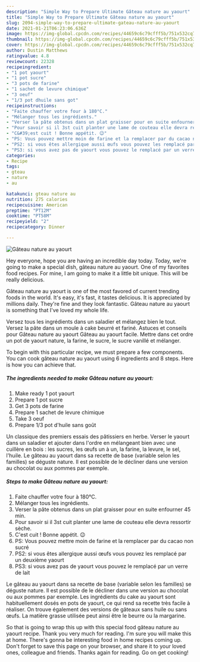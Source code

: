 ```yaml
---
description: "Simple Way to Prepare Ultimate Gâteau nature au yaourt"
title: "Simple Way to Prepare Ultimate Gâteau nature au yaourt"
slug: 2094-simple-way-to-prepare-ultimate-gateau-nature-au-yaourt
date: 2021-01-21T06:23:06.636Z
image: https://img-global.cpcdn.com/recipes/44659c6c79cfff5b/751x532cq70/gateau-nature-au-yaourt-photo-principale-de-la-recette.jpg
thumbnail: https://img-global.cpcdn.com/recipes/44659c6c79cfff5b/751x532cq70/gateau-nature-au-yaourt-photo-principale-de-la-recette.jpg
cover: https://img-global.cpcdn.com/recipes/44659c6c79cfff5b/751x532cq70/gateau-nature-au-yaourt-photo-principale-de-la-recette.jpg
author: Dustin Matthews
ratingvalue: 4.8
reviewcount: 22328
recipeingredient:
- "1 pot yaourt"
- "1 pot sucre"
- "3 pots de farine"
- "1 sachet de levure chimique"
- "3 oeuf"
- "1/3 pot dhuile sans got"
recipeinstructions:
- "Faite chauffer votre four à 180°C."
- "Mélanger tous les ingrédients."
- "Verser la pâte obtenus dans un plat graisser pour en suite enfourner 45 min."
- "Pour savoir si il 3st cuit planter une lame de couteau elle devra ressortir sèche."
- "C&#39;est cuit ! Bonne appétit. 😉"
- "PS: Vous pouvez mettre moin de farine et la remplacer par du cacao non sucré"
- "PS2: si vous êtes allergique aussi œufs vous pouvez les remplacé par un deuxième yaourt"
- "PS3: si vous avez pas de yaourt vous pouvez le remplacé par un verre de lait"
categories:
- Recipe
tags:
- gteau
- nature
- au

katakunci: gteau nature au 
nutrition: 275 calories
recipecuisine: American
preptime: "PT12M"
cooktime: "PT58M"
recipeyield: "2"
recipecategory: Dinner

---
```



![Gâteau nature au yaourt](https://img-global.cpcdn.com/recipes/44659c6c79cfff5b/751x532cq70/gateau-nature-au-yaourt-photo-principale-de-la-recette.jpg)

Hey everyone, hope you are having an incredible day today. Today, we're going to make a special dish, gâteau nature au yaourt. One of my favorites food recipes. For mine, I am going to make it a little bit unique. This will be really delicious.

Gâteau nature au yaourt is one of the most favored of current trending foods in the world. It's easy, it's fast, it tastes delicious. It is appreciated by millions daily. They're fine and they look fantastic. Gâteau nature au yaourt is something that I've loved my whole life.

Versez tous les ingrédients dans un saladier et mélangez bien le tout. Versez la pâte dans un moule à cake beurré et fariné. Astuces et conseils pour Gâteau nature au yaourt Gâteau au yaourt facile. Mettre dans cet ordre un pot de yaourt nature, la farine, le sucre, le sucre vanillé et mélanger.


To begin with this particular recipe, we must prepare a few components. You can cook gâteau nature au yaourt using 6 ingredients and 8 steps. Here is how you can achieve that.

<!--inarticleads1-->

##### The ingredients needed to make Gâteau nature au yaourt:

1. Make ready 1 pot yaourt
1. Prepare 1 pot sucre
1. Get 3 pots de farine
1. Prepare 1 sachet de levure chimique
1. Take 3 oeuf
1. Prepare 1/3 pot d&#39;huile sans goût


Un classique des premiers essais des pâtissiers en herbe. Verser le yaourt dans un saladier et ajouter dans l&#39;ordre en mélangeant bien avec une cuillère en bois : les sucres, les œufs un à un, la farine, la levure, le sel, l&#39;huile. Le gâteau au yaourt dans sa recette de base (variable selon les familles) se déguste nature. Il est possible de le décliner dans une version au chocolat ou aux pommes par exemple. 

<!--inarticleads2-->

##### Steps to make Gâteau nature au yaourt:

1. Faite chauffer votre four à 180°C.
1. Mélanger tous les ingrédients.
1. Verser la pâte obtenus dans un plat graisser pour en suite enfourner 45 min.
1. Pour savoir si il 3st cuit planter une lame de couteau elle devra ressortir sèche.
1. C&#39;est cuit ! Bonne appétit. 😉
1. PS: Vous pouvez mettre moin de farine et la remplacer par du cacao non sucré
1. PS2: si vous êtes allergique aussi œufs vous pouvez les remplacé par un deuxième yaourt
1. PS3: si vous avez pas de yaourt vous pouvez le remplacé par un verre de lait


Le gâteau au yaourt dans sa recette de base (variable selon les familles) se déguste nature. Il est possible de le décliner dans une version au chocolat ou aux pommes par exemple. Les ingrédients du cake au yaourt sont habituellement dosés en pots de yaourt, ce qui rend sa recette très facile à réaliser. On trouve également des versions de gâteaux sans huile ou sans œufs. La matière grasse utilisée peut ainsi être le beurre ou la margarine. 

So that is going to wrap this up with this special food gâteau nature au yaourt recipe. Thank you very much for reading. I'm sure you will make this at home. There's gonna be interesting food in home recipes coming up. Don't forget to save this page on your browser, and share it to your loved ones, colleague and friends. Thanks again for reading. Go on get cooking!
